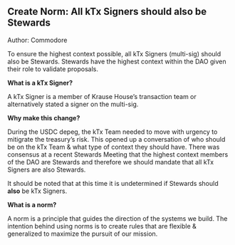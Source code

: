 ## Create Norm: All kTx Signers should also be Stewards

Author: Commodore

To ensure the highest context possible, all kTx Signers (multi-sig) should also be Stewards. Stewards have the highest context within the DAO given their role to validate proposals.

********************What is a kTx Signer?********************

A kTx Signer is a member of Krause House’s transaction team or alternatively stated a signer on the multi-sig. 

**Why make this change?**

During the USDC depeg, the kTx Team needed to move with urgency to mitigrate the treasury’s risk. This opened up a conversation of who should be on the kTx Team & what type of context they should have. There was consensus at a recent Stewards Meeting that the highest context members of the DAO are Stewards and therefore we should mandate that all kTx Signers are also Stewards.

It should be noted that at this time it is undetermined if Stewards should ****also**** be kTx Signers.

******************************What is a norm?******************************

A norm is a principle that guides the direction of the systems we build. The intention behind using norms is to create rules that are flexible & generalized to maximize the pursuit of our mission.